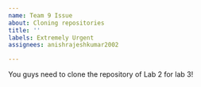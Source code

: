 ```yaml
---
name: Team 9 Issue
about: Cloning repositories
title: ''
labels: Extremely Urgent
assignees: anishrajeshkumar2002

---
```


You guys need to clone the repository of Lab 2 for lab 3!
